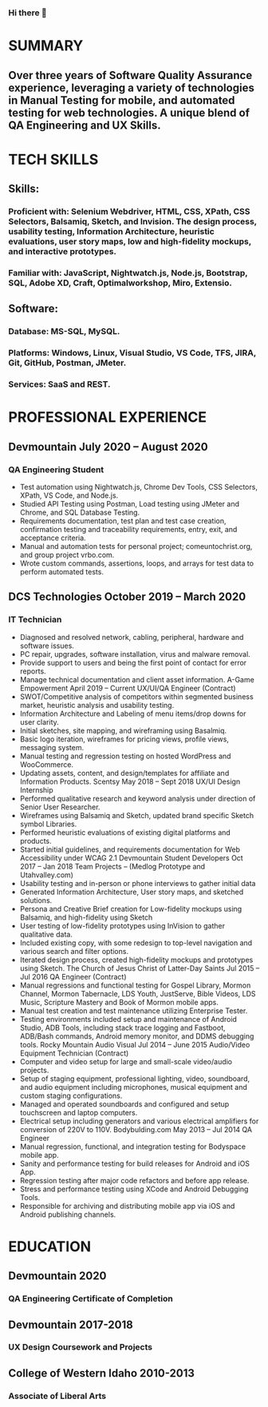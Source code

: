 ### Hi there 👋
#  SUMMARY
## Over three years of Software Quality Assurance experience, leveraging a variety of technologies in Manual Testing for mobile, and automated testing for web technologies.  A unique blend of QA Engineering and UX Skills.
				
#   TECH SKILLS
##	Skills:
###	Proficient with: Selenium Webdriver, HTML, CSS, XPath, CSS Selectors, Balsamiq, Sketch, and Invision.  The design process, usability testing, Information Architecture, heuristic evaluations, user story maps, low and high-fidelity mockups, and interactive prototypes.
### Familiar with: JavaScript, Nightwatch.js, Node.js, Bootstrap, SQL, Adobe XD, Craft, Optimalworkshop, Miro, Extensio.
##  Software: 
###	Database: MS-SQL, MySQL.
###	Platforms: Windows, Linux, Visual Studio, VS Code, TFS, JIRA, Git, GitHub, Postman, JMeter.
###	Services: SaaS and REST.
				

#   PROFESSIONAL EXPERIENCE
##  Devmountain							July 2020 – August 2020
### QA Engineering Student
- Test automation using Nightwatch.js, Chrome Dev Tools, CSS Selectors, XPath, VS Code, and Node.js.
- Studied API Testing using Postman, Load testing using JMeter and Chrome, and SQL Database Testing.
- Requirements documentation, test plan and test case creation, confirmation testing and traceability requirements, entry, exit, and acceptance criteria.
- Manual and automation tests for personal project; comeuntochrist.org, and group project vrbo.com.
- Wrote custom commands, assertions, loops, and arrays for test data to perform automated tests.
##  DCS Technologies						October 2019 – March 2020
### IT Technician
-	Diagnosed and resolved network, cabling, peripheral, hardware and software issues.
-	PC repair, upgrades, software installation, virus and malware removal.
-	Provide support to users and being the first point of contact for error reports.
-	Manage technical documentation and client asset information.
A-Game Empowerment						April 2019 – Current
UX/UI/QA Engineer (Contract)
-	SWOT/Competitive analysis of competitors within segmented business market, heuristic analysis and usability testing.
-	Information Architecture and Labeling of menu items/drop downs for user clarity.
-	Initial sketches, site mapping, and wireframing using Basalmiq.
-	Basic logo iteration, wireframes for pricing views, profile views, messaging system.
-	Manual testing and regression testing on hosted WordPress and WooCommerce.
-	Updating assets, content, and design/templates for affiliate and Information Products.
Scentsy								May 2018 – Sept 2018
UX/UI Design Internship
-	Performed qualitative research and keyword analysis under direction of Senior User Researcher.
-	Wireframes using Balsamiq and Sketch, updated brand specific Sketch symbol Libraries.
-	Performed heuristic evaluations of existing digital platforms and products.
-	Started initial guidelines, and requirements documentation for Web Accessibility under WCAG 2.1
Devmountain Student Developers				Oct 2017 – Jan 2018
Team Projects – (Medlog Prototype and Utahvalley.com)
-	Usability testing and in-person or phone interviews to gather initial data
-	Generated Information Architecture, User story maps, and sketched solutions.
-	Persona and Creative Brief creation for Low-fidelity mockups using Balsamiq, and high-fidelity using Sketch
-	User testing of low-fidelity prototypes using InVision to gather qualitative data.
-	Included existing copy, with some redesign to top-level navigation and various search and filter options.
-	Iterated design process, created high-fidelity mockups and prototypes using Sketch.
The Church of Jesus Christ of Latter-Day Saints			Jul 2015 – Jul 2016
QA Engineer (Contract)
-	Manual regressions and functional testing for Gospel Library, Mormon Channel, Mormon Tabernacle, LDS Youth, JustServe, Bible Videos, LDS Music, Scripture Mastery and Book of Mormon mobile apps. 
-	Manual test creation and test maintenance utilizing Enterprise Tester.
-	Testing environments included setup and maintenance of Android Studio, ADB Tools, including stack trace logging and Fastboot, ADB/Bash commands, Android memory monitor, and DDMS debugging tools.
Rocky Mountain Audio Visual					Jul 2014 – June 2015 
Audio/Video Equipment Technician (Contract)
-	Computer and video setup for large and small-scale video/audio projects.
-	Setup of staging equipment, professional lighting, video, soundboard, and audio equipment including microphones, musical equipment and custom staging configurations.
-	Managed and operated soundboards and configured and setup touchscreen and laptop computers.
-	Electrical setup including generators and various electrical amplifiers for conversion of 220V to 110V.
Bodybulding.com						May 2013 – Jul 2014
QA Engineer
-	Manual regression, functional, and integration testing for Bodyspace mobile app.
-	Sanity and performance testing for build releases for Android and iOS App.
-	Regression testing after major code refactors and before app release.
-	Stress and performance testing using XCode and Android Debugging Tools.
-	Responsible for archiving and distributing mobile app via iOS and Android publishing channels.
				
#   EDUCATION
##  Devmountain							2020
### QA Engineering Certificate of Completion
##  Devmountain							2017-2018
### UX Design Coursework and Projects
##  College of Western Idaho					2010-2013
### Associate of Liberal Arts

<!--
**russellwcarey/russellwcarey** is a ✨ _special_ ✨ repository because its `README.md` (this file) appears on your GitHub profile.

Here are some ideas to get you started:

- 🔭 I’m currently working on ...
- 🌱 I’m currently learning ...
- 👯 I’m looking to collaborate on ...
- 🤔 I’m looking for help with ...
- 💬 Ask me about ...
- 📫 How to reach me: ...
- ⚡ Fun fact: ...
-->
